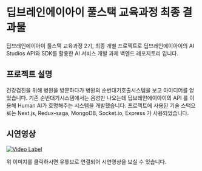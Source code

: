 # 딥브레인에이아이 풀스택 교육과정 최종 결과물
딥브레인에이아이 풀스택 교육과정 2기, 최종 개별 프로젝트로 딥브레인에이아이의 AI Studios API와 SDK를 활용한 AI 서비스 개발 과제 백엔드 레포지토리 입니다.

프로젝트 설명
---
건강검진을 위해 병원을 방문하다가 병원의 순번대기호출시스템을 보고 아이디어를 얻었습니다. 기존 순번대기시스템에서는 음성만 나오는데 딥브레인에이아이의 API 를 이용해 Human AI가 호명해주는 시스템을 개발했습니다. 프로젝트에 사용된 기술 스택으로는 Next.js, Redux-saga, MongoDB, Socket.io, Express 가 사용되었습니다.

시연영상
---
[![Video Label](http://img.youtube.com/vi/HpaSfUmKqtA/0.jpg)](https://youtu.be/HpaSfUmKqtA)

위 이미지를 클릭하시면 유튜브로 연결되어 시연영상을 보실 수 있습니다.
